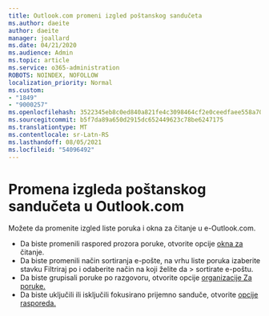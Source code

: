```yaml
---
title: Outlook.com promeni izgled poštanskog sandučeta
ms.author: daeite
author: daeite
manager: joallard
ms.date: 04/21/2020
ms.audience: Admin
ms.topic: article
ms.service: o365-administration
ROBOTS: NOINDEX, NOFOLLOW
localization_priority: Normal
ms.custom:
- "1849"
- "9000257"
ms.openlocfilehash: 3522345eb8c0ed840a821fe4c3098464cf2e0ceedfaee558a703be643758ee7a
ms.sourcegitcommit: b5f7da89a650d2915dc652449623c78be6247175
ms.translationtype: MT
ms.contentlocale: sr-Latn-RS
ms.lasthandoff: 08/05/2021
ms.locfileid: "54096492"
---
```

# <a name="change-the-look-of-your-outlookcom-mailbox"></a>Promena izgleda poštanskog sandučeta u Outlook.com

Možete da promenite izgled liste poruka i okna za čitanje u e-Outlook.com.

- Da biste promenili raspored prozora poruke, otvorite opcije [okna za](https://outlook.live.com/mail/options/mail/layout/readingPane) čitanje.
- Da biste promenili način sortiranja e-pošte, na vrhu liste poruka izaberite stavku Filtriraj po i odaberite način na koji želite da  >   sortirate e-poštu.
- Da biste grupisali poruke po razgovoru, otvorite opcije [organizacije Za poruke.](https://outlook.live.com/mail/options/mail/layout/conversations)
- Da biste uključili ili isključili fokusirano prijemno sanduče, otvorite [opcije rasporeda.](https://outlook.live.com/mail/options/mail/layout/focused)
